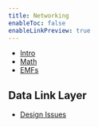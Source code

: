```yaml
---
title: Networking
enableToc: false
enableLinkPreview: true
---
```

- [Intro](notes/Spring%202025/Networking/Intro.md)
- [Math](notes/Spring%202025/Networking/Math.md)
- [EMFs](notes/Spring%202025/Networking/EMFs.md)

## Data Link Layer

- [Design Issues](notes/Spring%202025/Networking/Design%20Issues.md)